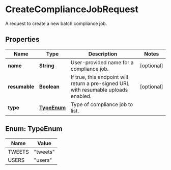 

# CreateComplianceJobRequest

A request to create a new batch compliance job.

## Properties

| Name | Type | Description | Notes |
|------------ | ------------- | ------------- | -------------|
|**name** | **String** | User-provided name for a compliance job. |  [optional] |
|**resumable** | **Boolean** | If true, this endpoint will return a pre-signed URL with resumable uploads enabled. |  [optional] |
|**type** | [**TypeEnum**](#TypeEnum) | Type of compliance job to list. |  |



## Enum: TypeEnum

| Name | Value |
|---- | -----|
| TWEETS | &quot;tweets&quot; |
| USERS | &quot;users&quot; |



